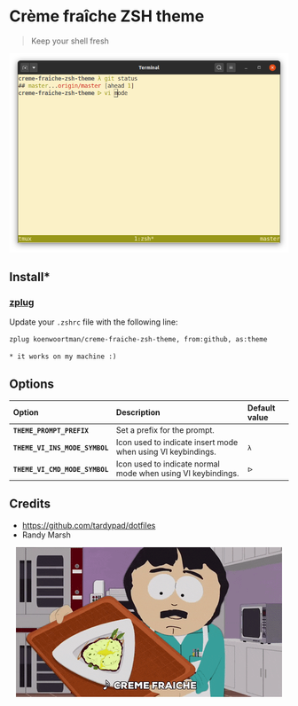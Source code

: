 # Crème fraîche ZSH theme
> Keep your shell fresh

<p align="center">
  <img src="https://github.com/koenwoortman/creme-fraiche-zsh-theme/blob/master/assets/screenshot.png" alt="Credits to South Park">
</p>

## Install*

### [zplug](https://github.com/zplug/zplug)

Update your `.zshrc` file with the following line:

```sh
zplug koenwoortman/creme-fraiche-zsh-theme, from:github, as:theme
```

`* it works on my machine :)`

## Options

| Option                           | Description                                                                                    | Default value  |
| :------------------------------- | :--------------------------------------------------------------------------------------------- | :------------- |
| **`THEME_PROMPT_PREFIX`**        | Set a prefix for the prompt.                                                                   |                |
| **`THEME_VI_INS_MODE_SYMBOL`**   | Icon used to indicate insert mode when using VI keybindings.                                   | `λ`            |
| **`THEME_VI_CMD_MODE_SYMBOL`**   | Icon used to indicate normal mode when using VI keybindings.                                   | `ᐅ`            |

## Credits

* https://github.com/tardypad/dotfiles
* Randy Marsh
<p align="center">
  <img src="https://github.com/koenwoortman/creme-fraiche-zsh-theme/blob/master/assets/fraaaiche.gif" alt="Credits to South Park">
</p>
